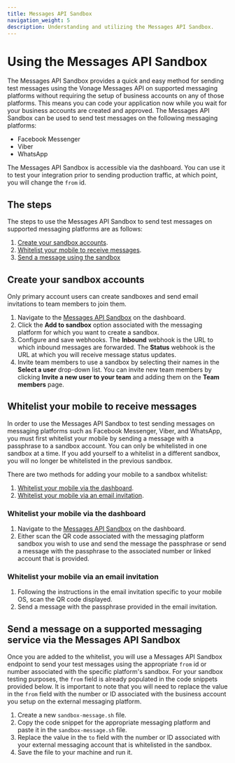 ```yaml
---
title: Messages API Sandbox
navigation_weight: 5
description: Understanding and utilizing the Messages API Sandbox.
---
```


# Using the Messages API Sandbox

The Messages API Sandbox provides a quick and easy method for sending test messages using the Vonage Messages API on supported messaging platforms without requiring the setup of business accounts on any of those platforms. This means you can code your application now while you wait for your business accounts are created and approved. The Messages API Sandbox can be used to send test messages on the following messaging platforms:

* Facebook Messenger
* Viber
* WhatsApp

The Messages API Sandbox is accessible via the dashboard. You can use it to test your integration prior to sending production traffic, at which point, you will change the `from` id.

## The steps

The steps to use the Messages API Sandbox to send test messages on supported messaging platforms are as follows:

1. [Create your sandbox accounts](#create-your-sandbox-accounts).
2. [Whitelist your mobile to receive messages](#whitelist-your-mobile-to-receive-messages).
3. [Send a message using the sandbox](#send-a-message-on-a-supported-messaging-service-via-the-messages-api-sandbox)

## Create your sandbox accounts

Only primary account users can create sandboxes and send email invitations to team members to join them.

1. Navigate to the [Messages API Sandbox](#https://dashboard.nexmo.com/messages/sandbox) on the dashboard.
2. Click the **Add to sandbox** option associated with the messaging platform for which you want to create a sandbox.
3. Configure and save webhooks. The **Inbound** webhook is the URL to which inbound messages are forwarded. The **Status** webhook is the URL at which you will receive message status updates.
4. Invite team members to use a sandbox by selecting their names in the **Select a user** drop-down list. You can invite new team members by clicking **Invite a new user to your team** and adding them on the **Team members** page.

## Whitelist your mobile to receive messages

In order to use the Messages API Sandbox to test sending messages on messaging platforms such as Facebook Messenger, Viber, and WhatsApp, you must first whitelist your mobile by sending a message with a passphrase to a sandbox account. You can only be whitelisted in one sandbox at a time. If you add yourself to a whitelist in a different sandbox, you will no longer be whitelisted in the previous sandbox.  

There are two methods for adding your mobile to a sandbox whitelist:

1. [Whitelist your mobile via the dashboard](#whitelist-your-mobile-via-the-dashboard).
2. [Whitelist your mobile via an email invitation](#whitelist-your-mobile-via-an-email-invitation).

### Whitelist your mobile via the dashboard

1. Navigate to the [Messages API Sandbox](#https://dashboard.nexmo.com/messages/sandbox) on the dashboard.
2. Either scan the QR code associated with the messaging platform sandbox you wish to use and send the message the passphrase or send a message with the passphrase to the associated number or linked account that is provided.

### Whitelist your mobile via an email invitation

1. Following the instructions in the email invitation specific to your mobile OS, scan the QR code displayed.
2. Send a message with the passphrase provided in the email invitation.

## Send a message on a supported messaging service via the Messages API Sandbox
Once you are added to the whitelist, you will use a Messages API Sandbox endpoint to send your test messages using the appropriate `from` id or number associated with the specific platform's sandbox. For your sandbox testing purposes, the `from` field is already populated in the code snippets provided below. It is important to note that you will need to replace the value in the `from` field with the number or ID associated with the business account you setup on the external messaging platform.

1. Create a new `sandbox-message.sh` file.
2. Copy the code snippet for the appropriate messaging platform and paste it in the `sandbox-message.sh` file.
3. Replace the value in the `to` field with the number or ID associated with your external messaging account that is whitelisted in the sandbox.
4. Save the file to your machine and run it.

